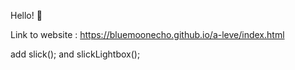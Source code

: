 Hello! 👋

Link to website : https://bluemoonecho.github.io/a-leve/index.html


add slick();
and slickLightbox();


